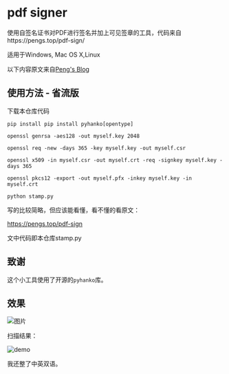 # pdf signer

使用自签名证书对PDF进行签名并加上可见签章的工具，代码来自https://pengs.top/pdf-sign/

适用于Windows, Mac OS X,Linux

以下内容原文来自[Peng's Blog](https://pengs.top/pdf-sign/)

## 使用方法 - 省流版

下载本仓库代码

```
pip install pip install pyhanko[opentype]
```
```
openssl genrsa -aes128 -out myself.key 2048
```
```
openssl req -new -days 365 -key myself.key -out myself.csr
```
```
openssl x509 -in myself.csr -out myself.crt -req -signkey myself.key -days 365
```
```
openssl pkcs12 -export -out myself.pfx -inkey myself.key -in myself.crt
```
```
python stamp.py
```

写的比较简略，但应该能看懂，看不懂的看原文：

https://pengs.top/pdf-sign

文中代码即本仓库stamp.py

## 致谢

这个小工具使用了开源的`pyhanko`库。

## 效果

![图片](https://github.com/Micraow/pdf_signer/assets/48644801/93037f45-bc76-45e3-9253-1ebe68f840cf)

扫描结果：

![demo](https://img.pengs.top/i/2024/07/03/Screenshot_2024-07-03-13-38-20-614_com.xiaomi.scanner.webp)

我还整了中英双语。
